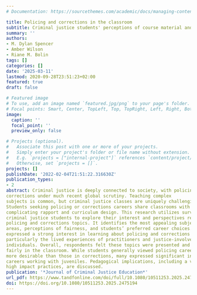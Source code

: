 ```yaml
---
# Documentation: https://sourcethemes.com/academic/docs/managing-content/

title: Policing and corrections in the classroom
subtitle: Criminal justice students' perceptions of course material and career attractiveness
summary: ''
authors:
- M. Dylan Spencer
- Amber Wilson
- Riane M. Bolin
tags: []
categories: []
date: '2025-03-11'
lastmod: 2020-09-28T23:51:23+02:00
featured: true
draft: false

# Featured image
# To use, add an image named `featured.jpg/png` to your page's folder.
# Focal points: Smart, Center, TopLeft, Top, TopRight, Left, Right, BottomLeft, Bottom, BottomRight.
image:
  caption: ''
  focal_point: ''
  preview_only: false

# Projects (optional).
#   Associate this post with one or more of your projects.
#   Simply enter your project's folder or file name without extension.
#   E.g. `projects = ["internal-project"]` references `content/project/deep-learning/index.md`.
#   Otherwise, set `projects = []`.
projects: []
publishDate: '2022-02-04T21:51:22.316630Z'
publication_types: 
- 2
abstract: Criminal justice is deeply connected to society, with policing and
corrections under much recent global scrutiny. Teaching complex
subjects is common, but criminal justice classes are uniquely challenging. 
Students seeking policing or corrections careers share classrooms with skeptics, 
complicating rapport and curriculum design. This research utilizes surveys from 
criminal justice students to explore their interest and perspectives regarding 
policing and corrections topics. It identifies the most appealing subjects in these
areas, perceptions of fairness, and students’ preferred career choices. Students 
expressed a strong interest in learning about policing and corrections topics, 
particularly the lived experiences of practitioners and justice-involved 
individuals. Overall, respondents felt these topics were presented and discussed 
fairly in the classroom. While students generally viewed policing careers as 
more desirable than those in corrections, many expressed significant interest in 
careers working with juveniles. Pedagogical implications, including a variety of 
high impact practices, are discussed.
publication: '*Journal of Criminal Justice Education*'
url_pdf: https://www.tandfonline.com/doi/full/10.1080/10511253.2025.2475194?src=exp-la
doi: https://doi.org/10.1080/10511253.2025.2475194
---
```

